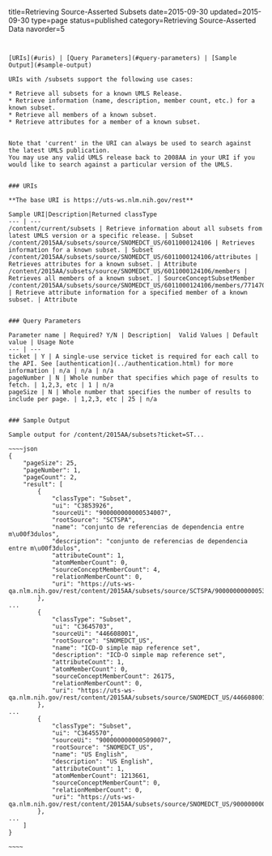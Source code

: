 title=Retrieving Source-Asserted Subsets
date=2015-09-30
updated=2015-09-30
type=page
status=published
category=Retrieving Source-Asserted Data
navorder=5
~~~~~~


[URIs](#uris) | [Query Parameters](#query-parameters) | [Sample Output](#sample-output)

URIs with /subsets support the following use cases:

* Retrieve all subsets for a known UMLS Release. 
* Retrieve information (name, description, member count, etc.) for a known subset.
* Retrieve all members of a known subset.
* Retrieve attributes for a member of a known subset.


Note that 'current' in the URI can always be used to search against the latest UMLS publication.
You may use any valid UMLS release back to 2008AA in your URI if you would like to search against a particular version of the UMLS.


### URIs

**The base URI is https://uts-ws.nlm.nih.gov/rest**

Sample URI|Description|Returned classType
--- | ---
/content/current/subsets | Retrieve information about all subsets from latest UMLS version or a specific release. | Subset
/content/2015AA/subsets/source/SNOMEDCT_US/6011000124106 | Retrieves information for a known subset. | Subset
/content/2015AA/subsets/source/SNOMEDCT_US/6011000124106/attributes | Retrieves attributes for a known subset. | Attribute
/content/2015AA/subsets/source/SNOMEDCT_US/6011000124106/members | Retrieves all members of a known subset. | SourceConceptSubsetMember
/content/2015AA/subsets/source/SNOMEDCT_US/6011000124106/members/77147000/attributes | Retrieve attribute information for a specified member of a known subset. | Attribute


### Query Parameters

Parameter name | Required? Y/N | Description|  Valid Values | Default value | Usage Note
--- | ---
ticket | Y | A single-use service ticket is required for each call to the API. See [authentication](../authentication.html) for more information | n/a | n/a | n/a
pageNumber | N | Whole number that specifies which page of results to fetch. | 1,2,3, etc | 1 | n/a
pageSize | N | Whole number that specifies the number of results to include per page. | 1,2,3, etc | 25 | n/a


### Sample Output

Sample output for /content/2015AA/subsets?ticket=ST...

~~~~json
{
    "pageSize": 25,
    "pageNumber": 1,
    "pageCount": 2,
    "result": [
        {
            "classType": "Subset",
            "ui": "C3853926",
            "sourceUi": "900000000000534007",
            "rootSource": "SCTSPA",
            "name": "conjunto de referencias de dependencia entre m\u00f3dulos",
            "description": "conjunto de referencias de dependencia entre m\u00f3dulos",
            "attributeCount": 1,
            "atomMemberCount": 0,
            "sourceConceptMemberCount": 4,
            "relationMemberCount": 0,
            "uri": "https://uts-ws-qa.nlm.nih.gov/rest/content/2015AA/subsets/source/SCTSPA/900000000000534007"
        },
...
        {
            "classType": "Subset",
            "ui": "C3645703",
            "sourceUi": "446608001",
            "rootSource": "SNOMEDCT_US",
            "name": "ICD-O simple map reference set",
            "description": "ICD-O simple map reference set",
            "attributeCount": 1,
            "atomMemberCount": 0,
            "sourceConceptMemberCount": 26175,
            "relationMemberCount": 0,
            "uri": "https://uts-ws-qa.nlm.nih.gov/rest/content/2015AA/subsets/source/SNOMEDCT_US/446608001"
        },
...
        {
            "classType": "Subset",
            "ui": "C3645570",
            "sourceUi": "900000000000509007",
            "rootSource": "SNOMEDCT_US",
            "name": "US English",
            "description": "US English",
            "attributeCount": 1,
            "atomMemberCount": 1213661,
            "sourceConceptMemberCount": 0,
            "relationMemberCount": 0,
            "uri": "https://uts-ws-qa.nlm.nih.gov/rest/content/2015AA/subsets/source/SNOMEDCT_US/900000000000509007"
        },
...
    ]
}

~~~~

